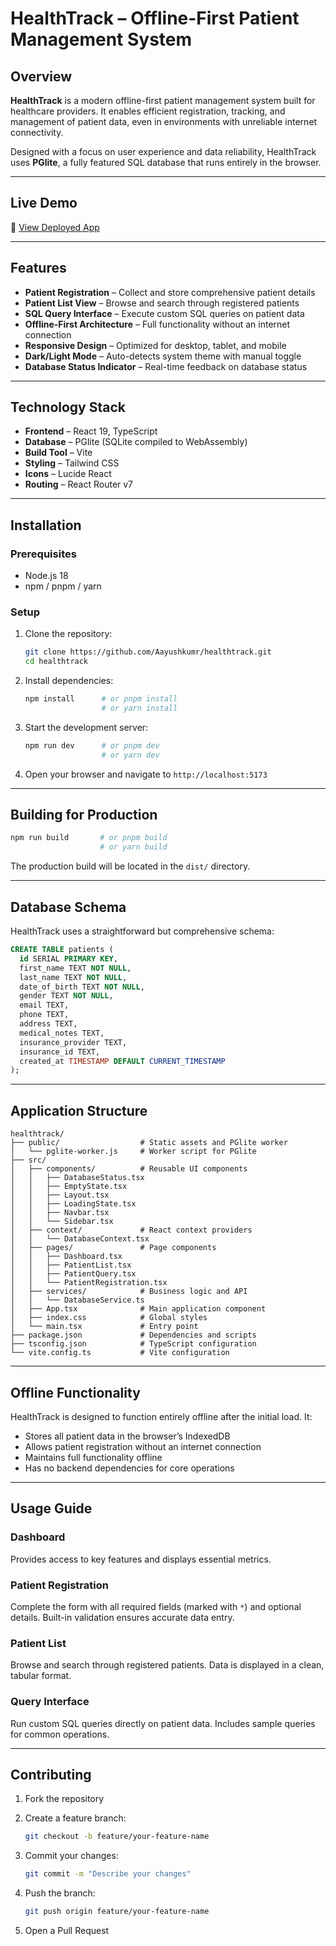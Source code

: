 # HealthTrack – Offline-First Patient Management System

## Overview

**HealthTrack** is a modern offline-first patient management system built for healthcare providers. It enables efficient registration, tracking, and management of patient data, even in environments with unreliable internet connectivity.

Designed with a focus on user experience and data reliability, HealthTrack uses **PGlite**, a fully featured SQL database that runs entirely in the browser.

---

## Live Demo

🔗 [View Deployed App](https://healthtrack-navy.vercel.app/)

---


## Features

* **Patient Registration** – Collect and store comprehensive patient details
* **Patient List View** – Browse and search through registered patients
* **SQL Query Interface** – Execute custom SQL queries on patient data
* **Offline-First Architecture** – Full functionality without an internet connection
* **Responsive Design** – Optimized for desktop, tablet, and mobile
* **Dark/Light Mode** – Auto-detects system theme with manual toggle
* **Database Status Indicator** – Real-time feedback on database status

---

## Technology Stack

* **Frontend** – React 19, TypeScript
* **Database** – PGlite (SQLite compiled to WebAssembly)
* **Build Tool** – Vite
* **Styling** – Tailwind CSS
* **Icons** – Lucide React
* **Routing** – React Router v7

---

## Installation

### Prerequisites

* Node.js 18
* npm / pnpm / yarn

### Setup

1. Clone the repository:

   ```bash
   git clone https://github.com/Aayushkumr/healthtrack.git
   cd healthtrack
   ```

2. Install dependencies:

   ```bash
   npm install      # or pnpm install
                    # or yarn install
   ```

3. Start the development server:

   ```bash
   npm run dev      # or pnpm dev
                    # or yarn dev
   ```

4. Open your browser and navigate to `http://localhost:5173`

---

## Building for Production

```bash
npm run build       # or pnpm build
                    # or yarn build
```

The production build will be located in the `dist/` directory.

---

## Database Schema

HealthTrack uses a straightforward but comprehensive schema:

```sql
CREATE TABLE patients (
  id SERIAL PRIMARY KEY,
  first_name TEXT NOT NULL,
  last_name TEXT NOT NULL,
  date_of_birth TEXT NOT NULL,
  gender TEXT NOT NULL,
  email TEXT,
  phone TEXT,
  address TEXT,
  medical_notes TEXT,
  insurance_provider TEXT,
  insurance_id TEXT,
  created_at TIMESTAMP DEFAULT CURRENT_TIMESTAMP
);
```

---

## Application Structure

```
healthtrack/
├── public/                  # Static assets and PGlite worker
│   └── pglite-worker.js     # Worker script for PGlite
├── src/
│   ├── components/          # Reusable UI components
│   │   ├── DatabaseStatus.tsx
│   │   ├── EmptyState.tsx
│   │   ├── Layout.tsx
│   │   ├── LoadingState.tsx
│   │   ├── Navbar.tsx
│   │   └── Sidebar.tsx
│   ├── context/             # React context providers
│   │   └── DatabaseContext.tsx
│   ├── pages/               # Page components
│   │   ├── Dashboard.tsx
│   │   ├── PatientList.tsx
│   │   ├── PatientQuery.tsx
│   │   └── PatientRegistration.tsx
│   ├── services/            # Business logic and API
│   │   └── DatabaseService.ts
│   ├── App.tsx              # Main application component
│   ├── index.css            # Global styles
│   └── main.tsx             # Entry point
├── package.json             # Dependencies and scripts
├── tsconfig.json            # TypeScript configuration
└── vite.config.ts           # Vite configuration
```

---

## Offline Functionality

HealthTrack is designed to function entirely offline after the initial load. It:

* Stores all patient data in the browser’s IndexedDB
* Allows patient registration without an internet connection
* Maintains full functionality offline
* Has no backend dependencies for core operations

---

## Usage Guide

### Dashboard

Provides access to key features and displays essential metrics.

### Patient Registration

Complete the form with all required fields (marked with `*`) and optional details. Built-in validation ensures accurate data entry.

### Patient List

Browse and search through registered patients. Data is displayed in a clean, tabular format.

### Query Interface

Run custom SQL queries directly on patient data. Includes sample queries for common operations.

---

## Contributing

1. Fork the repository

2. Create a feature branch:

   ```bash
   git checkout -b feature/your-feature-name
   ```

3. Commit your changes:

   ```bash
   git commit -m "Describe your changes"
   ```

4. Push the branch:

   ```bash
   git push origin feature/your-feature-name
   ```

5. Open a Pull Request

